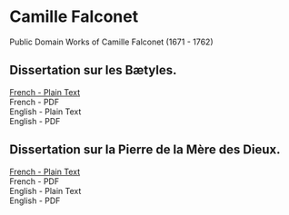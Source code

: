 # Camille Falconet

Public Domain Works of Camille Falconet (1671 - 1762)

## Dissertation sur les Bætyles.

[French - Plain Text](dissertation-sur-les-baetyles/full-text-french.md)  
French - PDF  
English - Plain Text  
English - PDF  

## Dissertation sur la Pierre de la Mère des Dieux.

[French - Plain Text](dissertation-sur-la-pierre-de-la-mere-des-dieux/full-text-french.md)  
French - PDF  
English - Plain Text  
English - PDF  
